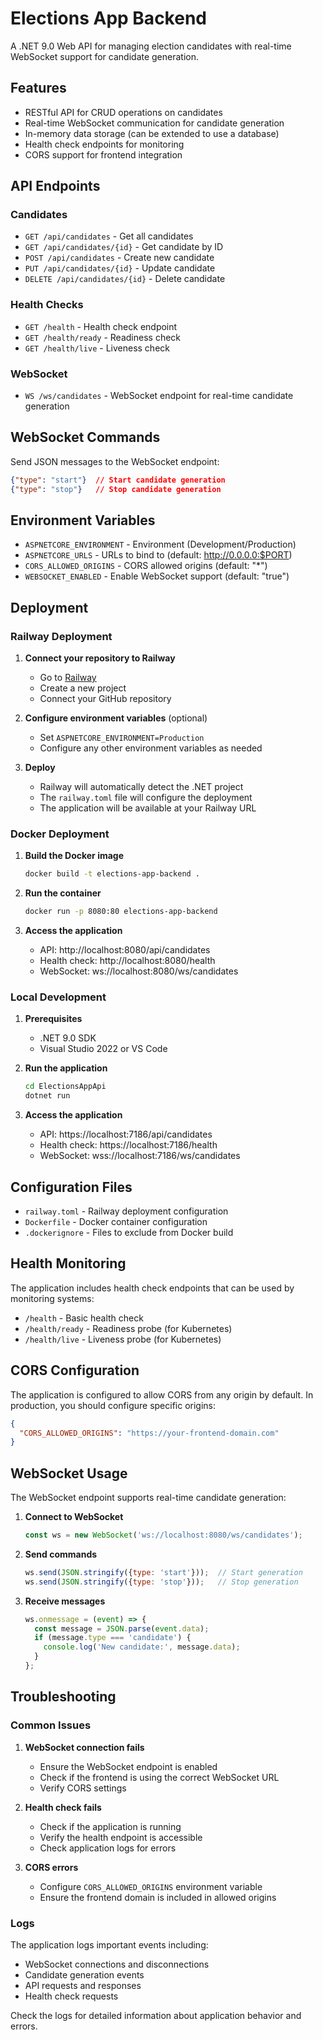 # Elections App Backend

A .NET 9.0 Web API for managing election candidates with real-time WebSocket support for candidate generation.

## Features

- RESTful API for CRUD operations on candidates
- Real-time WebSocket communication for candidate generation
- In-memory data storage (can be extended to use a database)
- Health check endpoints for monitoring
- CORS support for frontend integration

## API Endpoints

### Candidates
- `GET /api/candidates` - Get all candidates
- `GET /api/candidates/{id}` - Get candidate by ID
- `POST /api/candidates` - Create new candidate
- `PUT /api/candidates/{id}` - Update candidate
- `DELETE /api/candidates/{id}` - Delete candidate

### Health Checks
- `GET /health` - Health check endpoint
- `GET /health/ready` - Readiness check
- `GET /health/live` - Liveness check

### WebSocket
- `WS /ws/candidates` - WebSocket endpoint for real-time candidate generation

## WebSocket Commands

Send JSON messages to the WebSocket endpoint:

```json
{"type": "start"}  // Start candidate generation
{"type": "stop"}   // Stop candidate generation
```

## Environment Variables

- `ASPNETCORE_ENVIRONMENT` - Environment (Development/Production)
- `ASPNETCORE_URLS` - URLs to bind to (default: http://0.0.0.0:$PORT)
- `CORS_ALLOWED_ORIGINS` - CORS allowed origins (default: "*")
- `WEBSOCKET_ENABLED` - Enable WebSocket support (default: "true")

## Deployment

### Railway Deployment

1. **Connect your repository to Railway**
   - Go to [Railway](https://railway.app)
   - Create a new project
   - Connect your GitHub repository

2. **Configure environment variables** (optional)
   - Set `ASPNETCORE_ENVIRONMENT=Production`
   - Configure any other environment variables as needed

3. **Deploy**
   - Railway will automatically detect the .NET project
   - The `railway.toml` file will configure the deployment
   - The application will be available at your Railway URL

### Docker Deployment

1. **Build the Docker image**
   ```bash
   docker build -t elections-app-backend .
   ```

2. **Run the container**
   ```bash
   docker run -p 8080:80 elections-app-backend
   ```

3. **Access the application**
   - API: http://localhost:8080/api/candidates
   - Health check: http://localhost:8080/health
   - WebSocket: ws://localhost:8080/ws/candidates

### Local Development

1. **Prerequisites**
   - .NET 9.0 SDK
   - Visual Studio 2022 or VS Code

2. **Run the application**
   ```bash
   cd ElectionsAppApi
   dotnet run
   ```

3. **Access the application**
   - API: https://localhost:7186/api/candidates
   - Health check: https://localhost:7186/health
   - WebSocket: wss://localhost:7186/ws/candidates

## Configuration Files

- `railway.toml` - Railway deployment configuration
- `Dockerfile` - Docker container configuration
- `.dockerignore` - Files to exclude from Docker build

## Health Monitoring

The application includes health check endpoints that can be used by monitoring systems:

- `/health` - Basic health check
- `/health/ready` - Readiness probe (for Kubernetes)
- `/health/live` - Liveness probe (for Kubernetes)

## CORS Configuration

The application is configured to allow CORS from any origin by default. In production, you should configure specific origins:

```json
{
  "CORS_ALLOWED_ORIGINS": "https://your-frontend-domain.com"
}
```

## WebSocket Usage

The WebSocket endpoint supports real-time candidate generation:

1. **Connect to WebSocket**
   ```javascript
   const ws = new WebSocket('ws://localhost:8080/ws/candidates');
   ```

2. **Send commands**
   ```javascript
   ws.send(JSON.stringify({type: 'start'}));  // Start generation
   ws.send(JSON.stringify({type: 'stop'}));   // Stop generation
   ```

3. **Receive messages**
   ```javascript
   ws.onmessage = (event) => {
     const message = JSON.parse(event.data);
     if (message.type === 'candidate') {
       console.log('New candidate:', message.data);
     }
   };
   ```

## Troubleshooting

### Common Issues

1. **WebSocket connection fails**
   - Ensure the WebSocket endpoint is enabled
   - Check if the frontend is using the correct WebSocket URL
   - Verify CORS settings

2. **Health check fails**
   - Check if the application is running
   - Verify the health endpoint is accessible
   - Check application logs for errors

3. **CORS errors**
   - Configure `CORS_ALLOWED_ORIGINS` environment variable
   - Ensure the frontend domain is included in allowed origins

### Logs

The application logs important events including:
- WebSocket connections and disconnections
- Candidate generation events
- API requests and responses
- Health check requests

Check the logs for detailed information about application behavior and errors. 